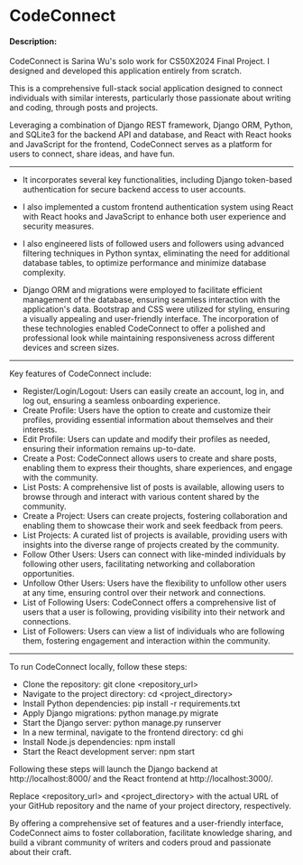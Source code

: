 # CodeConnect
#### Description:
CodeConnect is Sarina Wu's solo work for CS50X2024 Final Project. I designed and developed this application entirely from scratch.

This is a comprehensive full-stack social application designed to connect individuals with similar interests, particularly those passionate about writing and coding, through posts and projects.

Leveraging a combination of Django REST framework, Django ORM, Python, and SQLite3 for the backend API and database, and React with React hooks and JavaScript for the frontend, CodeConnect serves as a platform for users to connect, share ideas, and have fun.

------------------------------------------

- It incorporates several key functionalities, including Django token-based authentication for secure backend access to user accounts.

- I also implemented a custom frontend authentication system using React with React hooks and JavaScript to enhance both user experience and security measures.

- I also engineered lists of followed users and followers using advanced filtering techniques in Python syntax, eliminating the need for additional database tables, to optimize performance and minimize database complexity.

- Django ORM and migrations were employed to facilitate efficient management of the database, ensuring seamless interaction with the application's data. Bootstrap and CSS were utilized for styling, ensuring a visually appealing and user-friendly interface. The incorporation of these technologies enabled CodeConnect to offer a polished and professional look while maintaining responsiveness across different devices and screen sizes.

--------------------------------------------

Key features of CodeConnect include:

- Register/Login/Logout: Users can easily create an account, log in, and log out, ensuring a seamless onboarding experience.
- Create Profile: Users have the option to create and customize their profiles, providing essential information about themselves and their interests.
- Edit Profile: Users can update and modify their profiles as needed, ensuring their information remains up-to-date.
- Create a Post: CodeConnect allows users to create and share posts, enabling them to express their thoughts, share experiences, and engage with the community.
- List Posts: A comprehensive list of posts is available, allowing users to browse through and interact with various content shared by the community.
- Create a Project: Users can create projects, fostering collaboration and enabling them to showcase their work and seek feedback from peers.
- List Projects: A curated list of projects is available, providing users with insights into the diverse range of projects created by the community.
- Follow Other Users: Users can connect with like-minded individuals by following other users, facilitating networking and collaboration opportunities.
- Unfollow Other Users: Users have the flexibility to unfollow other users at any time, ensuring control over their network and connections.
- List of Following Users: CodeConnect offers a comprehensive list of users that a user is following, providing visibility into their network and connections.
- List of Followers: Users can view a list of individuals who are following them, fostering engagement and interaction within the community.

-------------------------------------------------

To run CodeConnect locally, follow these steps:

- Clone the repository: git clone <repository_url>
- Navigate to the project directory: cd <project_directory>
- Install Python dependencies: pip install -r requirements.txt
- Apply Django migrations: python manage.py migrate
- Start the Django server: python manage.py runserver
- In a new terminal, navigate to the frontend directory: cd ghi
- Install Node.js dependencies: npm install
- Start the React development server: npm start

Following these steps will launch the Django backend at http://localhost:8000/ and the React frontend at http://localhost:3000/.

Replace <repository_url> and <project_directory> with the actual URL of your GitHub repository and the name of your project directory, respectively.

By offering a comprehensive set of features and a user-friendly interface, CodeConnect aims to foster collaboration, facilitate knowledge sharing, and build a vibrant community of writers and coders proud and passionate about their craft.
